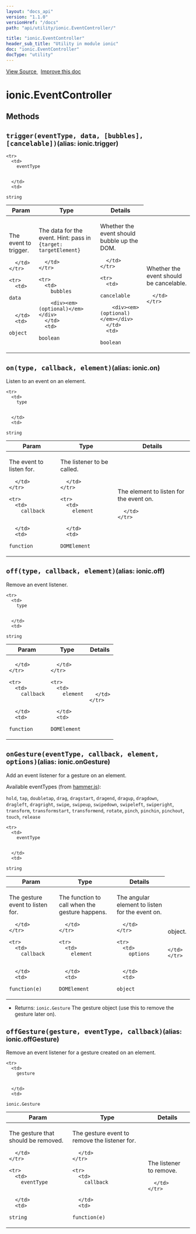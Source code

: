 ```yaml
---
layout: "docs_api"
version: "1.1.0"
versionHref: "/docs"
path: "api/utility/ionic.EventController/"

title: "ionic.EventController"
header_sub_title: "Utility in module ionic"
doc: "ionic.EventController"
docType: "utility"
---
```


<div class="improve-docs">
  <a href='http://github.com/driftyco/ionic/tree/master/js/utils/events.js#L44'>
    View Source
  </a>
  &nbsp;
  <a href='http://github.com/driftyco/ionic/edit/master/js/utils/events.js#L44'>
    Improve this doc
  </a>
</div>




<h1 class="api-title">

  ionic.EventController



</h1>
















  

  
## Methods

<div id="trigger"></div>
<h2>
  <code>trigger(eventType, data, [bubbles], [cancelable])</code><small>(alias: ionic.trigger)</small>

</h2>





<table class="table" style="margin:0;">
  <thead>
    <tr>
      <th>Param</th>
      <th>Type</th>
      <th>Details</th>
    </tr>
  </thead>
  <tbody>
    
    <tr>
      <td>
        eventType
        
        
      </td>
      <td>
        
  <code>string</code>
      </td>
      <td>
        <p>The event to trigger.</p>

        
      </td>
    </tr>
    
    <tr>
      <td>
        data
        
        
      </td>
      <td>
        
  <code>object</code>
      </td>
      <td>
        <p>The data for the event. Hint: pass in
<code>{target: targetElement}</code></p>

        
      </td>
    </tr>
    
    <tr>
      <td>
        bubbles
        
        <div><em>(optional)</em></div>
      </td>
      <td>
        
  <code>boolean</code>
      </td>
      <td>
        <p>Whether the event should bubble up the DOM.</p>

        
      </td>
    </tr>
    
    <tr>
      <td>
        cancelable
        
        <div><em>(optional)</em></div>
      </td>
      <td>
        
  <code>boolean</code>
      </td>
      <td>
        <p>Whether the event should be cancelable.</p>

        
      </td>
    </tr>
    
  </tbody>
</table>









<div id="on"></div>
<h2>
  <code>on(type, callback, element)</code><small>(alias: ionic.on)</small>

</h2>

Listen to an event on an element.



<table class="table" style="margin:0;">
  <thead>
    <tr>
      <th>Param</th>
      <th>Type</th>
      <th>Details</th>
    </tr>
  </thead>
  <tbody>
    
    <tr>
      <td>
        type
        
        
      </td>
      <td>
        
  <code>string</code>
      </td>
      <td>
        <p>The event to listen for.</p>

        
      </td>
    </tr>
    
    <tr>
      <td>
        callback
        
        
      </td>
      <td>
        
  <code>function</code>
      </td>
      <td>
        <p>The listener to be called.</p>

        
      </td>
    </tr>
    
    <tr>
      <td>
        element
        
        
      </td>
      <td>
        
  <code>DOMElement</code>
      </td>
      <td>
        <p>The element to listen for the event on.</p>

        
      </td>
    </tr>
    
  </tbody>
</table>









<div id="off"></div>
<h2>
  <code>off(type, callback, element)</code><small>(alias: ionic.off)</small>

</h2>

Remove an event listener.



<table class="table" style="margin:0;">
  <thead>
    <tr>
      <th>Param</th>
      <th>Type</th>
      <th>Details</th>
    </tr>
  </thead>
  <tbody>
    
    <tr>
      <td>
        type
        
        
      </td>
      <td>
        
  <code>string</code>
      </td>
      <td>
        
        
      </td>
    </tr>
    
    <tr>
      <td>
        callback
        
        
      </td>
      <td>
        
  <code>function</code>
      </td>
      <td>
        
        
      </td>
    </tr>
    
    <tr>
      <td>
        element
        
        
      </td>
      <td>
        
  <code>DOMElement</code>
      </td>
      <td>
        
        
      </td>
    </tr>
    
  </tbody>
</table>









<div id="onGesture"></div>
<h2>
  <code>onGesture(eventType, callback, element, options)</code><small>(alias: ionic.onGesture)</small>

</h2>

Add an event listener for a gesture on an element.

Available eventTypes (from [hammer.js](http://eightmedia.github.io/hammer.js/)):

`hold`, `tap`, `doubletap`, `drag`, `dragstart`, `dragend`, `dragup`, `dragdown`, <br/>
`dragleft`, `dragright`, `swipe`, `swipeup`, `swipedown`, `swipeleft`, `swiperight`, <br/>
`transform`, `transformstart`, `transformend`, `rotate`, `pinch`, `pinchin`, `pinchout`, </br>
`touch`, `release`



<table class="table" style="margin:0;">
  <thead>
    <tr>
      <th>Param</th>
      <th>Type</th>
      <th>Details</th>
    </tr>
  </thead>
  <tbody>
    
    <tr>
      <td>
        eventType
        
        
      </td>
      <td>
        
  <code>string</code>
      </td>
      <td>
        <p>The gesture event to listen for.</p>

        
      </td>
    </tr>
    
    <tr>
      <td>
        callback
        
        
      </td>
      <td>
        
  <code>function(e)</code>
      </td>
      <td>
        <p>The function to call when the gesture
happens.</p>

        
      </td>
    </tr>
    
    <tr>
      <td>
        element
        
        
      </td>
      <td>
        
  <code>DOMElement</code>
      </td>
      <td>
        <p>The angular element to listen for the event on.</p>

        
      </td>
    </tr>
    
    <tr>
      <td>
        options
        
        
      </td>
      <td>
        
  <code>object</code>
      </td>
      <td>
        <p>object.</p>

        
      </td>
    </tr>
    
  </tbody>
</table>






* Returns: 
  <code>ionic.Gesture</code> The gesture object (use this to remove the gesture later on).




<div id="offGesture"></div>
<h2>
  <code>offGesture(gesture, eventType, callback)</code><small>(alias: ionic.offGesture)</small>

</h2>

Remove an event listener for a gesture created on an element.



<table class="table" style="margin:0;">
  <thead>
    <tr>
      <th>Param</th>
      <th>Type</th>
      <th>Details</th>
    </tr>
  </thead>
  <tbody>
    
    <tr>
      <td>
        gesture
        
        
      </td>
      <td>
        
  <code>ionic.Gesture</code>
      </td>
      <td>
        <p>The gesture that should be removed.</p>

        
      </td>
    </tr>
    
    <tr>
      <td>
        eventType
        
        
      </td>
      <td>
        
  <code>string</code>
      </td>
      <td>
        <p>The gesture event to remove the listener for.</p>

        
      </td>
    </tr>
    
    <tr>
      <td>
        callback
        
        
      </td>
      <td>
        
  <code>function(e)</code>
      </td>
      <td>
        <p>The listener to remove.</p>

        
      </td>
    </tr>
    
  </tbody>
</table>








  
  






